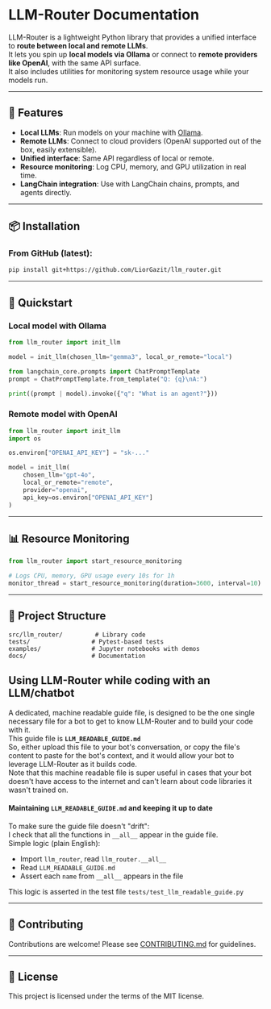 # LLM-Router Documentation

LLM-Router is a lightweight Python library that provides a unified interface to **route between local and remote LLMs**.  
It lets you spin up **local models via Ollama** or connect to **remote providers like OpenAI**, with the same API surface.  
It also includes utilities for monitoring system resource usage while your models run.

---

## 🚀 Features

- **Local LLMs**: Run models on your machine with [Ollama](https://ollama.ai/).
- **Remote LLMs**: Connect to cloud providers (OpenAI supported out of the box, easily extensible).
- **Unified interface**: Same API regardless of local or remote.
- **Resource monitoring**: Log CPU, memory, and GPU utilization in real time.
- **LangChain integration**: Use with LangChain chains, prompts, and agents directly.

---

## 📦 Installation

### From GitHub (latest):

```bash
pip install git+https://github.com/LiorGazit/llm_router.git
```

---

## 📝 Quickstart

### Local model with Ollama

```python
from llm_router import init_llm

model = init_llm(chosen_llm="gemma3", local_or_remote="local")

from langchain_core.prompts import ChatPromptTemplate
prompt = ChatPromptTemplate.from_template("Q: {q}\nA:")

print((prompt | model).invoke({"q": "What is an agent?"}))
```

### Remote model with OpenAI

```python
from llm_router import init_llm
import os

os.environ["OPENAI_API_KEY"] = "sk-..."

model = init_llm(
    chosen_llm="gpt-4o",
    local_or_remote="remote",
    provider="openai",
    api_key=os.environ["OPENAI_API_KEY"]
)
```

---

## 📊 Resource Monitoring

```python
from llm_router import start_resource_monitoring

# Logs CPU, memory, GPU usage every 10s for 1h
monitor_thread = start_resource_monitoring(duration=3600, interval=10)
```

---

## 📂 Project Structure

```
src/llm_router/         # Library code
tests/                 # Pytest-based tests
examples/              # Jupyter notebooks with demos
docs/                  # Documentation
```

## Using LLM-Router while coding with an LLM/chatbot  
A dedicated, machine readable guide file, is designed to be the one single necessary file for a bot to get to know LLM-Router and to build your code with it.  
This guide file is **`LLM_READABLE_GUIDE.md`**   
So, either upload this file to your bot's conversation, or copy the file's content to paste for the bot's context, and it would allow your bot to leverage LLM-Router as it builds code.  
Note that this machine readable file is super useful in cases that your bot doesn't have access to the internet and can't learn about code libraries it wasn't trained on.  

#### Maintaining `LLM_READABLE_GUIDE.md` and keeping it up to date
To make sure the guide file doesn't "drift":  
I check that all the functions in `__all__` appear in the guide file.  
Simple logic (plain English):  
- Import `llm_router`, read `llm_router.__all__`
- Read `LLM_READABLE_GUIDE.md`
- Assert each `name` from `__all__` appears in the file  

This logic is asserted in the test file `tests/test_llm_readable_guide.py`  

---

## 🤝 Contributing

Contributions are welcome!
Please see [CONTRIBUTING.md](../CONTRIBUTING.md) for guidelines.

---

## 📜 License

This project is licensed under the terms of the MIT license.

